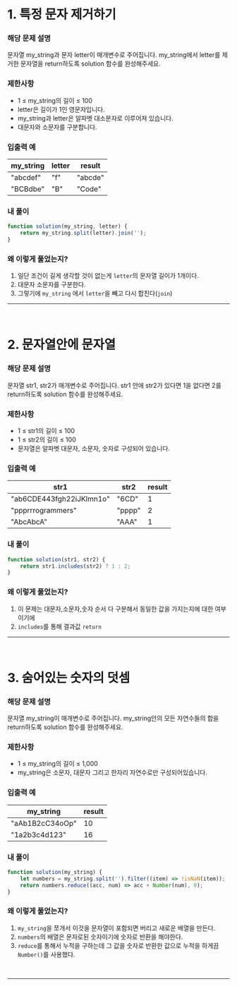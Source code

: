 # 1. 특정 문자 제거하기

### 해당 문제 설명

문자열 my_string과 문자 letter이 매개변수로 주어집니다. my_string에서 letter를 제거한 문자열을 return하도록 solution 함수를 완성해주세요.

### 제한사항

- 1 ≤ my_string의 길이 ≤ 100
- letter은 길이가 1인 영문자입니다.
- my_string과 letter은 알파벳 대소문자로 이루어져 있습니다.
- 대문자와 소문자를 구분합니다.

### 입출력 예

| my_string | letter | result  |
| --------- | ------ | ------- |
| "abcdef"  | "f"    | "abcde" |
| "BCBdbe"  | "B"    | "Code"  |

### 내 풀이

```js
function solution(my_string, letter) {
	return my_string.split(letter).join('');
}
```

### 왜 이렇게 풀었는지?

1. 일단 조건이 길게 생각할 것이 없는게 `letter`의 문자열 길이가 1개이다.
2. 대문자 소문자를 구분한다.
3. 그렇기에 `my_string` 에서 `letter`을 빼고 다시 합친다(`join`)

---

<br>

# 2. 문자열안에 문자열

### 해당 문제 설명

문자열 str1, str2가 매개변수로 주어집니다. str1 안에 str2가 있다면 1을 없다면 2를 return하도록 solution 함수를 완성해주세요.

### 제한사항

- 1 ≤ str1의 길이 ≤ 100
- 1 ≤ str2의 길이 ≤ 100
- 문자열은 알파벳 대문자, 소문자, 숫자로 구성되어 있습니다.

### 입출력 예

| str1                     | str2   | result |
| ------------------------ | ------ | ------ |
| "ab6CDE443fgh22iJKlmn1o" | "6CD"  | 1      |
| "ppprrrogrammers"        | "pppp" | 2      |
| "AbcAbcA"                | "AAA"  | 1      |

### 내 풀이

```js
function solution(str1, str2) {
	return str1.includes(str2) ? 1 : 2;
}
```

### 왜 이렇게 풀었는지?

1. 이 문제는 대문자,소문자,숫자 순서 다 구분해서 동일한 값을 가지는지에 대한 여부이기에
2. `includes`를 통해 결과값 `return`

---

<br>

# 3. 숨어있는 숫자의 덧셈

### 해당 문제 설명

문자열 my_string이 매개변수로 주어집니다. my_string안의 모든 자연수들의 합을 return하도록 solution 함수를 완성해주세요.

### 제한사항

- 1 ≤ my_string의 길이 ≤ 1,000
- my_string은 소문자, 대문자 그리고 한자리 자연수로만 구성되어있습니다.

### 입출력 예

| my_string       | result |
| --------------- | ------ |
| "aAb1B2cC34oOp" | 10     |
| "1a2b3c4d123"   | 16     |

### 내 풀이

```js
function solution(my_string) {
	let numbers = my_string.split('').filter((item) => !isNaN(item));
	return numbers.reduce((acc, num) => acc + Number(num), 0);
}
```

### 왜 이렇게 풀었는지?

1. `my_string`을 쪼개서 이것을 문자열이 포함되면 버리고 새로운 배열을 만든다.
2. `numbers`의 배열은 문자로된 숫자이기에 숫자로 반환을 해야한다.
3. `reduce`를 통해서 누적을 구하는데 그 값을 숫자로 반환한 값으로 누적을 하게끔 `Number()`를 사용했다.

<br>

---
